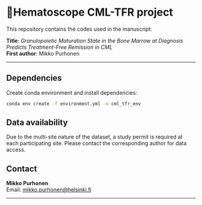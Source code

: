 # 📄Hematoscope CML-TFR project

This repository contains the codes used in the manuscript:

**Title**: *Granulopoietic Maturation State in the Bone Marrow at Diagnosis Predicts Treatment-Free Remission in CML*  
**First author**: Mikko Purhonen

---

## Dependencies

Create conda environment and install dependencies:

```bash
conda env create -f environment.yml -n cml_tfr_env
```

## Data availability

Due to the multi-site nature of the dataset, a study permit is required at each participating site. Please contact the corresponding author for data access.

## Contact

**Mikko Purhonen**  
Email: mikko.purhonen@helsinki.fi

---
